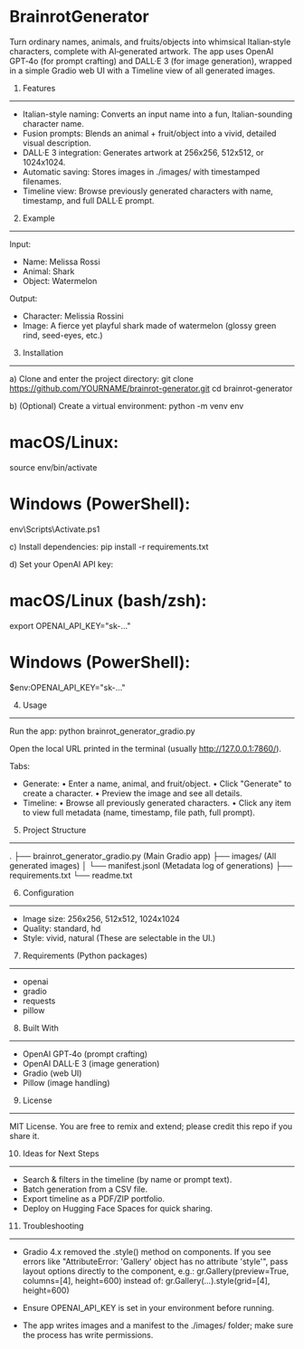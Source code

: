 # BrainrotGenerator

Turn ordinary names, animals, and fruits/objects into whimsical Italian‑style characters, complete with AI‑generated artwork. The app uses OpenAI GPT‑4o (for prompt crafting) and DALL·E 3 (for image generation), wrapped in a simple Gradio web UI with a Timeline view of all generated images.


1) Features
-----------
- Italian-style naming: Converts an input name into a fun, Italian-sounding character name.
- Fusion prompts: Blends an animal + fruit/object into a vivid, detailed visual description.
- DALL·E 3 integration: Generates artwork at 256x256, 512x512, or 1024x1024.
- Automatic saving: Stores images in ./images/ with timestamped filenames.
- Timeline view: Browse previously generated characters with name, timestamp, and full DALL·E prompt.


2) Example
----------
Input:
- Name: Melissa Rossi
- Animal: Shark
- Object: Watermelon

Output:
- Character: Melissia Rossini
- Image: A fierce yet playful shark made of watermelon (glossy green rind, seed-eyes, etc.)


3) Installation
---------------
a) Clone and enter the project directory:
   git clone https://github.com/YOURNAME/brainrot-generator.git
   cd brainrot-generator

b) (Optional) Create a virtual environment:
   python -m venv env
   # macOS/Linux:
   source env/bin/activate
   # Windows (PowerShell):
   env\Scripts\Activate.ps1

c) Install dependencies:
   pip install -r requirements.txt

d) Set your OpenAI API key:
   # macOS/Linux (bash/zsh):
   export OPENAI_API_KEY="sk-..."
   # Windows (PowerShell):
   $env:OPENAI_API_KEY="sk-..."


4) Usage
--------
Run the app:
   python brainrot_generator_gradio.py

Open the local URL printed in the terminal (usually http://127.0.0.1:7860/).

Tabs:
- Generate:
  • Enter a name, animal, and fruit/object.
  • Click "Generate" to create a character.
  • Preview the image and see all details.
- Timeline:
  • Browse all previously generated characters.
  • Click any item to view full metadata (name, timestamp, file path, full prompt).


5) Project Structure
--------------------
.
├── brainrot_generator_gradio.py   (Main Gradio app)
├── images/                        (All generated images)
│   └── manifest.jsonl             (Metadata log of generations)
├── requirements.txt
└── readme.txt


6) Configuration
----------------
- Image size: 256x256, 512x512, 1024x1024
- Quality: standard, hd
- Style: vivid, natural
(These are selectable in the UI.)


7) Requirements (Python packages)
---------------------------------
- openai
- gradio
- requests
- pillow


8) Built With
-------------
- OpenAI GPT‑4o (prompt crafting)
- OpenAI DALL·E 3 (image generation)
- Gradio (web UI)
- Pillow (image handling)


9) License
----------
MIT License. You are free to remix and extend; please credit this repo if you share it.


10) Ideas for Next Steps
------------------------
- Search & filters in the timeline (by name or prompt text).
- Batch generation from a CSV file.
- Export timeline as a PDF/ZIP portfolio.
- Deploy on Hugging Face Spaces for quick sharing.


11) Troubleshooting
-------------------
- Gradio 4.x removed the .style() method on components. If you see errors like
  "AttributeError: 'Gallery' object has no attribute 'style'",
  pass layout options directly to the component, e.g.:
    gr.Gallery(preview=True, columns=[4], height=600)
  instead of:
    gr.Gallery(...).style(grid=[4], height=600)

- Ensure OPENAI_API_KEY is set in your environment before running.
- The app writes images and a manifest to the ./images/ folder; make sure the process has write permissions.
